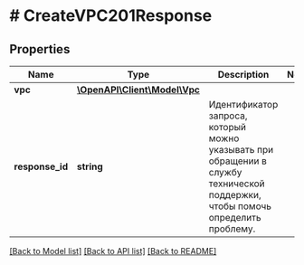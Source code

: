 # # CreateVPC201Response

## Properties

Name | Type | Description | Notes
------------ | ------------- | ------------- | -------------
**vpc** | [**\OpenAPI\Client\Model\Vpc**](Vpc.md) |  |
**response_id** | **string** | Идентификатор запроса, который можно указывать при обращении в службу технической поддержки, чтобы помочь определить проблему. |

[[Back to Model list]](../../README.md#models) [[Back to API list]](../../README.md#endpoints) [[Back to README]](../../README.md)
